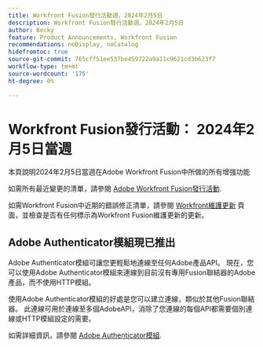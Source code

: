 ```yaml
---
title: Workfront Fusion發行活動週，2024年2月5日
description: Workfront Fusion發行活動週，2024年2月5日
author: Becky
feature: Product Announcements, Workfront Fusion
recommendations: noDisplay, noCatalog
hidefromtoc: true
source-git-commit: 765cff51ee537be459722a9a11c9621cd3b623f7
workflow-type: tm+mt
source-wordcount: '175'
ht-degree: 0%

---
```


# Workfront Fusion發行活動： 2024年2月5日當週

本頁說明2024年2月5日當週在Adobe Workfront Fusion中所做的所有增強功能

如需所有最近變更的清單，請參閱 [Adobe Workfront Fusion發行活動](../../../product-announcements/product-releases/fusion-release-activity/fusion-release-activity.md).

如需Workfront Fusion中近期的錯誤修正清單，請參閱 [Workfront維護更新](https://experienceleague.adobe.com/docs/workfront-known-issues/releases/current-updates.html) 頁面，並檢查是否有任何標示為Workfront Fusion維護更新的更新。

## Adobe Authenticator模組現已推出

Adobe Authenticator模組可讓您更輕鬆地連線至任何Adobe產品API。 現在，您可以使用Adobe Authenticator模組來連線到目前沒有專用Fusion聯結器的Adobe產品，而不使用HTTP模組。

使用Adobe Authenticator模組的好處是您可以建立連線，類似於其他Fusion聯結器。 此連線可用於連線至多個AdobeAPI，消除了您連線的每個API都需要個別連線或HTTP模組設定的需要。

如需詳細資訊，請參閱 [Adobe Authenticator模組](/help/quicksilver/workfront-fusion/apps-and-their-modules/adobe-authenticator-modules.md).

